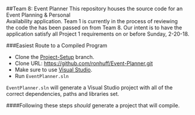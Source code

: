 ##Team 8: Event Planner
This repository houses the source code for an Event Planning & Personal  
Availability application. Team 1 is currently in the process of reviewing  
the code the has been passed on from Team 8. Our intent is to have the  
application satisfy all Project 1 requirements on or before Sunday, 2-20-18.


###Easiest Route to a Compiled Program
* Clone the [Project-Setup](https://github.com/ronhuff/Event-Planner/tree/Project-Setup) branch.  
 * Clone URL: https://github.com/ronhuff/Event-Planner.git
* Make sure to use [Visual Studio](https://www.visualstudio.com/thank-you-downloading-visual-studio/?sku=Community&rel=15).  
 * Run `EventPlanner.sln`

`EventPlanner.sln` will generate a Visual Studio project with all of the  
correct dependencies, paths and libraries set.

####Following these steps _should_ generate a project that will compile.
